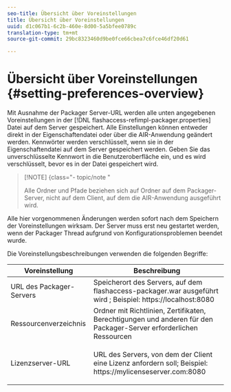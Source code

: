 ```yaml
---
seo-title: Übersicht über Voreinstellungen
title: Übersicht über Voreinstellungen
uuid: d1c067b1-6c2b-460e-8d00-5a5bfee0789c
translation-type: tm+mt
source-git-commit: 29bc8323460d9be0fce66cbea7c6fce46df20d61

---
```



# Übersicht über Voreinstellungen {#setting-preferences-overview}

Mit Ausnahme der Packager Server-URL werden alle unten angegebenen Voreinstellungen in der [!DNL flashaccess-refimpl-packager.properties] Datei auf dem Server gespeichert. Alle Einstellungen können entweder direkt in der Eigenschaftendatei oder über die AIR-Anwendung geändert werden. Kennwörter werden verschlüsselt, wenn sie in der Eigenschaftendatei auf dem Server gespeichert werden. Geben Sie das unverschlüsselte Kennwort in die Benutzeroberfläche ein, und es wird verschlüsselt, bevor es in der Datei gespeichert wird.

>[!NOTE] {class=&quot;- topic/note &quot;
>
>Alle Ordner und Pfade beziehen sich auf Ordner auf dem Packager-Server, nicht auf dem Client, auf dem die AIR-Anwendung ausgeführt wird.

Alle hier vorgenommenen Änderungen werden sofort nach dem Speichern der Voreinstellungen wirksam. Der Server muss erst neu gestartet werden, wenn der Packager Thread aufgrund von Konfigurationsproblemen beendet wurde.

Die Voreinstellungsbeschreibungen verwenden die folgenden Begriffe:

<table frame="all" colsep="1" rowsep="1" class="+ topic/table adobe-d/table " id="table_tj5_hcz_n4"> 
 <thead class="- topic/thead "> 
  <tr rowsep="1" class="- topic/row "> 
   <th colname="1" class="- topic/entry entry"> Voreinstellung </th> 
   <th colname="2" class="- topic/entry entry"> Beschreibung </th> 
  </tr> 
 </thead>
 <tbody class="- topic/tbody "> 
  <tr rowsep="1" class="- topic/row "> 
   <td colname="1" class="- topic/entry "> URL des Packager-Servers </td> 
   <td colname="2" class="- topic/entry "> Speicherort des Servers, auf dem <span class="filepath"> flashaccess-packager.war ausgeführt wird </span>; Beispiel: <span class="filepath"> https://localhost:8080 </span> </td> 
  </tr> 
  <tr rowsep="1" class="- topic/row "> 
   <td colname="1" class="- topic/entry "> Ressourcenverzeichnis </td> 
   <td colname="2" class="- topic/entry "> Ordner mit Richtlinien, Zertifikaten, Berechtigungen und anderen für den Packager-Server erforderlichen Ressourcen </td> 
  </tr> 
  <tr rowsep="0" class="- topic/row "> 
   <td colname="1" class="- topic/entry "> Lizenzserver-URL </td> 
   <td colname="2" class="- topic/entry "> <p class="- topic/p ">URL des Servers, von dem der Client eine Lizenz anfordern soll; Beispiel: <span class="filepath"> https://mylicenseserver.com:8080 </span> </p> </td> 
  </tr> 
 </tbody> 
</table>

